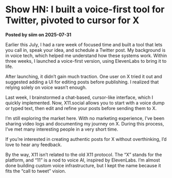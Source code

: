 # Show HN: I built a voice-first tool for Twitter, pivoted to cursor for X

**Posted by siim on 2025-07-31**

Earlier this July, I had a rare week of focused time and built a tool that lets you call in, speak your idea, and schedule a Twitter post. My background is in voice tech, which helped me understand how these systems work. Within three weeks, I launched a voice-first version, using ElevenLabs to bring it to life.

After launching, it didn’t gain much traction. One user on X tried it out and suggested adding a UI for editing posts before publishing. I realized that relying solely on voice wasn’t enough.

Last week, I brainstormed a chat-based, cursor-like interface, which I quickly implemented. Now, X11.social allows you to start with a voice dump or typed text, then edit and refine your posts before sending them to X.

I’m still exploring the market here. With no marketing experience, I’ve been sharing video logs and documenting my journey on X. During this process, I’ve met many interesting people in a very short time.

If you’re interested in creating authentic posts for X without overthinking, I’d love to hear any feedback.

By the way, X11 isn’t related to the old X11 protocol. The “X” stands for the platform, and “11” is a nod to voice AI, inspired by ElevenLabs. I’m almost done building custom voice infrastructure, but I kept the name because it fits the “call to tweet” vision.
